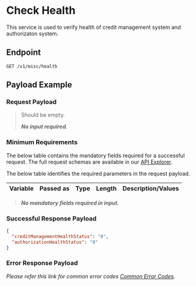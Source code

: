 # Check Health

This service is used to verify health of credit management system and authorizaton system. 

## Endpoint

`GET /v1/misc/health`

## Payload Example

### Request Payload


>Should be empty. 
>
>***No input required.***


### Minimum Requirements

The below table contains the mandatory fields required for a successful request. The full request schemas are available in our [API Explorer](../api/?type=get&path=/v1/misc/health).

The below table identifies the required parameters in the request payload.

| Variable | Passed as | Type | Length | Description/Values |
| -------- | :-------: | :--: | :------------: | ------------------ |
>***No mandatory fields required in input.***

### Successful Response Payload

```json
{
  "creditManagementHealthStatus": "0",
  "authorizationHealthStatus": "0"
}
```

### Error Response Payload

*Please refer this link for common error codes [Common Error Codes](..docs/?path=docs/common-error-codes.md).*

